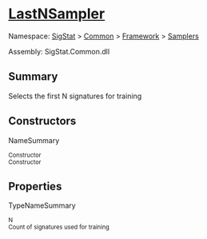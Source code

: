 # [LastNSampler](./LastNSampler.md)

Namespace: [SigStat]() > [Common](./../../README.md) > [Framework]() > [Samplers](./README.md)

Assembly: SigStat.Common.dll

## Summary
Selects the first N signatures for training

## Constructors

NameSummary

<sub>Constructor</sub><br><sub>Constructor</sub><br>


## Properties

TypeNameSummary

<sub>N</sub><br><sub>Count of signatures used for training</sub><br><br>


